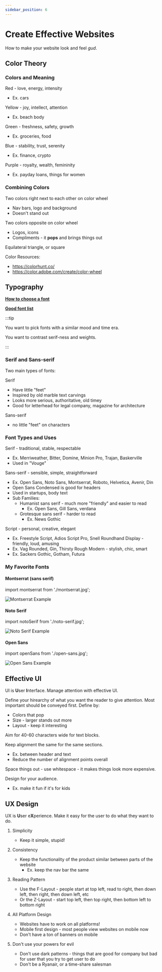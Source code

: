 ```yaml
---
sidebar_position: 6
---
```


# Create Effective Websites

How to make your website look and feel _gud_.

## Color Theory

### Colors and Meaning

Red - love, energy, intensity

- Ex. cars

Yellow - joy, intellect, attention

- Ex. beach body

Green - freshness, safety, growth

- Ex. groceries, food

Blue - stability, trust, serenity

- Ex. finance, crypto

Purple - royalty, wealth, femininity

- Ex. payday loans, things for women

### Combining Colors

Two colors right next to each other on color wheel

- Nav bars, logo and background
- Doesn't stand out

Two colors opposite on color wheel

- Logos, icons
- Compliments - it **pops** and brings things out

Equilateral triangle, or square

Color Resources:

- https://colorhunt.co/
- https://color.adobe.com/create/color-wheel

## Typography

**[How to choose a font](https://fonts.google.com/knowledge/choosing_type/emotive_considerations_for_choosing_typefaces)**

**[Good font list](https://kinsta.com/blog/best-google-fonts/)**

:::tip

You want to pick fonts with a similar mood and time era.

You want to contrast serif-ness and weights.

:::

### Serif and Sans-serif

Two main types of fonts:

Serif

- Have little "feet"
- Inspired by old marble text carvings
- Looks more serious, authoritative, old timey
- Good for letterhead for legal company, magazine for architecture

Sans-serif

- no little "feet" on characters

### Font Types and Uses

Serif - traditional, stable, respectable

- Ex. Merriweather, Bitter, Domine, Minion Pro, Trajan, Baskerville
- Used in "Vouge"

Sans-serif - sensible, simple, straightforward

- Ex. Open Sans, Noto Sans, Montserrat, Roboto, Helvetica, Avenir, Din
- Open Sans Condensed is good for headers
- Used in startups, body text
- Sub Families:
  - Humanist sans serif - much more "friendly" and easier to read
    - Ex. Open Sans, Gill Sans, verdana
  - Grotesque sans serif - harder to read
    - Ex. News Gothic

Script - personal, creative, elegant

- Ex. Freestyle Script, Adios Script Pro, Snell Roundhand
  Display - friendly, loud, amusing
- Ex. Vag Rounded, Gin, Thirsty Rough
  Modern - stylish, chic, smart
- Ex. Sackers Gothic, Gotham, Futura

### My Favorite Fonts

#### Montserrat (sans serif)

import montserrat from './montserrat.jpg';

<img src={montserrat} alt="Montserrat Example" style={{width:350}}/>

#### Noto Serif

import notoSerif from './noto-serif.jpg';

<img src={notoSerif} alt="Noto Serif Example" style={{width:350}}/>

#### Open Sans

import openSans from './open-sans.jpg';

<img src={openSans} alt="Open Sans Example" style={{width:350}}/>

## Effective UI

UI is **U**ser **I**nterface. Manage attention with effective UI.

Define your hirearchy of what you want the reader to give attention. Most important should be conveyed first. Define by:

- Colors that pop
- Size - larger stands out more
- Layout - keep it interesting

Aim for 40-60 characters wide for text blocks.

Keep alignment the same for the same sections.

- Ex. between header and text
- Reduce the number of alignment points overall

Space things out - use whitespace - it makes things look more expensive.

Design for your audience.

- Ex. make it fun if it's for kids

## UX Design

UX is **U**ser e**X**perience. Make it easy for the user to do what they want to do.

1. Simplicity

   - Keep it simple, stupid!

2. Consistency

   - Keep the functionality of the product similar between parts of the website
     - Ex. keep the nav bar the same

3. Reading Pattern

   - Use the F-Layout - people start at top left, read to right, then down left, then right, then down left, etc
   - Or the Z-Layout - start top left, then top right, then bottom left to bottom right

4. All Platform Design

   - Websites have to work on all platforms!
   - Mobile first design - most people view websites on mobile now
   - Don't have a ton of banners on mobile

5. Don't use your powers for evil

   - Don't use dark patterns - things that are good for company but bad for user that you try to get user to do
   - Don't be a Ryanair, or a time-share salesman
